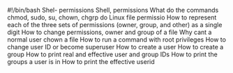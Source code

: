 #!/bin/bash
Shel- permissions Shell, permissions What do the commands chmod, sudo, su, chown, chgrp do Linux file permissio How to represent each of the three sets of permissions (owner, group, and other) as a single digit How to change permissions, owner and group of a file Why cant a normal user chown a file How to run a command with root privileges How to change user ID or become superuser How to create a user How to create a group How to print real and effective user and group IDs How to print the groups a user is in How to print the effective userid

